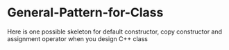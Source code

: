 # General-Pattern-for-Class
Here is one possible skeleton for default constructor, copy constructor and assignment operator when you design C++ class
